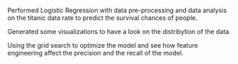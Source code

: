 Performed Logistic Regression with data pre-processing and data analysis on the titanic data rate to predict the survival chances of people.

Generated some visualizations to have a look on the distribytion of the data.

Using the grid search to optimize the model and see how feature engineering affect the precision and the recall of the model.
